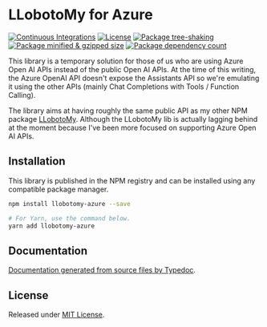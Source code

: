 # LLobotoMy for Azure

[![Continuous Integrations](https://github.com/paztek/llobotomy-azure/actions/workflows/continuous-integrations.yaml/badge.svg?branch=main)](https://github.com/paztek/llobotomy-azure/actions/workflows/continuous-integrations.yaml)
[![License](https://badgen.net/github/license/paztek/llobotomy-azure)](./LICENSE)
[![Package tree-shaking](https://badgen.net/bundlephobia/tree-shaking/llobotomy-azure)](https://bundlephobia.com/package/llobotomy-azure)
[![Package minified & gzipped size](https://badgen.net/bundlephobia/minzip/llobotomy-azure)](https://bundlephobia.com/package/llobotomy-azure)
[![Package dependency count](https://badgen.net/bundlephobia/dependency-count/reactllobotomy-azure)](https://bundlephobia.com/package/llobotomy-azure)

This library is a temporary solution for those of us who are using Azure Open AI APIs instead of the public Open AI APIs.
At the time of this writing, the Azure OpenAI API doesn't expose the Assistants API so we're emulating it using the other APIs (mainly Chat Completions with Tools / Function Calling).

The library aims at having roughly the same public API as my other NPM package [LLobotoMy](https://github.com/paztek/llobotomy). Although the LLobotoMy lib is actually lagging behind at the moment because I've been more focused on supporting Azure Open AI APIs.

## Installation

This library is published in the NPM registry and can be installed using any compatible package manager.

```sh
npm install llobotomy-azure --save

# For Yarn, use the command below.
yarn add llobotomy-azure
```

## Documentation

[Documentation generated from source files by Typedoc](./docs/README.md).

## License

Released under [MIT License](./LICENSE).
